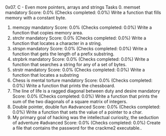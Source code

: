 0x07. C - Even more pointers, arrays and strings
Tasks
0. memset
mandatory
Score: 0.0% (Checks completed: 0.0%)
Write a function that fills memory with a constant byte.
1. memcpy
mandatory
Score: 0.0% (Checks completed: 0.0%)
Write a function that copies memory area.
2. strchr
mandatory
Score: 0.0% (Checks completed: 0.0%)
Write a function that locates a character in a string.
3. strspn
mandatory
Score: 0.0% (Checks completed: 0.0%)
Write a function that gets the length of a prefix substring.
4. strpbrk
mandatory
Score: 0.0% (Checks completed: 0.0%)
Write a function that searches a string for any of a set of bytes.
5. strstr
mandatory
Score: 0.0% (Checks completed: 0.0%)
Write a function that locates a substring
6. Chess is mental torture
mandatory
Score: 0.0% (Checks completed: 0.0%)
Write a function that prints the chessboard.
7. The line of life is a ragged diagonal between duty and desire
mandatory
Score: 0.0% (Checks completed: 0.0%)
Write a function that prints the sum of the two diagonals of a square matrix of integers.
8. Double pointer, double fun
#advanced
Score: 0.0% (Checks completed: 0.0%)
Write a function that sets the value of a pointer to a char.
9. My primary goal of hacking was the intellectual curiosity, the seduction of adventure
#advanced
Score: 0.0% (Checks completed: 0.0%)
Create a file that contains the password for the crackme2 executable..

